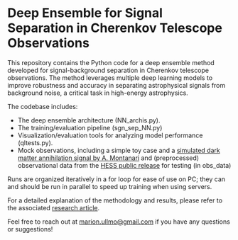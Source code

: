 # Deep Ensemble for Signal Separation in Cherenkov Telescope Observations

This repository contains the Python code for a deep ensemble method developed for signal-background separation in Cherenkov telescope observations. The method leverages multiple deep learning models to improve robustness and accuracy in separating astrophysical signals from background noise, a critical task in high-energy astrophysics.

The codebase includes:

- The deep ensemble architecture (NN_archis.py).
- The training/evaluation pipeline (sgn_sep_NN.py)
- Visualization/evaluation tools for analyzing model performance (qltests.py).
- Mock observations, including a simple toy case and a [simulated dark matter annihilation signal by A. Montanari](https://theses.hal.science/tel-04091290) and (preprocessed) observational data from the [HESS public release](https://www.mpi-hd.mpg.de/HESS/pages/dl3-dr1/) for testing (in obs_data)

Runs are organized iteratively in a for loop for ease of use on PC; they can and should be run in parallel to speed up training when using servers.

For a detailed explanation of the methodology and results, please refer to the associated [research article](https://arxiv.org/abs/2407.01329).

Feel free to reach out at marion.ullmo@gmail.com if you have any questions or suggestions!
